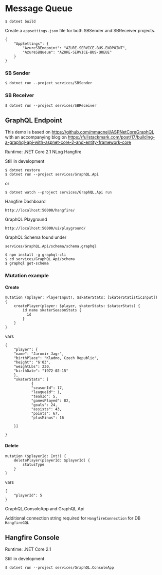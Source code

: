# Message Queue


```
$ dotnet build
```

Create a ```appsettings.json``` file for both SBSender and SBReceiver projects.

```
{
    "AppSettings": {
        "AzureSBEndpoint": "AZURE-SERVICE-BUS-ENDPOINT",
        "AzureSBQueue": "AZURE-SERVICE-BUS-QUEUE"
    }
}
```

### SB Sender
```
$ dotnet run --project services/SBSender
```

### SB Receiver
```
$ dotnet run --project services/SBReceiver
```



## GraphQL Endpoint

This demo is based on https://github.com/mmacneil/ASPNetCoreGraphQL with an accompanying blog on https://fullstackmark.com/post/17/building-a-graphql-api-with-aspnet-core-2-and-entity-framework-core

Runtime: .NET Core 2.1
NLog
Hangfire

Still in development

```
$ dotnet restore
$ dotnet run --project services/GraphQL.Api
```

or

```
$ dotnet watch --project services/GraphQL.Api run
```

Hangfire Dashboard

```
http://localhost:50000/hangfire/
```

GraphQL Playground
```
http://localhost:50000/ui/playground/
```


GraphQL Schema found under

```
services/GraphQL.Api/schema/schema.graphql
```

```
$ npm install -g graphql-cli
$ cd services/GraphQL.Api/schema
$ graphql get-schema
```


### Mutation example

#### Create

```
mutation ($player: PlayerInput!, $skaterStats: [SkaterStatisticInput]) {
    createPlayer(player: $player, skaterStats: $skaterStats) {
        id name skaterSeasonStats {
          id
        }
    }
}
```

vars

```
{
    "player": {
    "name": "Jaromir Jagr",
    "birthPlace": "Kladno, Czech Republic",
    "height": "6'03",
    "weightLbs": 230,
    "birthDate": "1972-02-15"
    },
    "skaterStats": [
            {
            "seasonId": 17,
            "leagueId": 1,
            "teamId": 5,
            "gamesPlayed": 82,
            "goals": 24,
            "assists": 43,
            "points": 67,
            "plusMinus": 16

    }]
        
}

```

#### Delete

```
mutation ($playerId: Int!) {
    deletePlayer(playerId: $playerId) {
        statusType
    }
}

```
vars

```
{
    "playerId": 5   
}
```


GraphQL.ConsoleApp and GraphQL.Api

Additional connection string required for `HangfireConnection` for DB `HangfireGQL`


## Hangfire Console
Runtime: .NET Core 2.1

Still in development

```
$ dotnet run --project services/GraphQL.ConsoleApp
```


